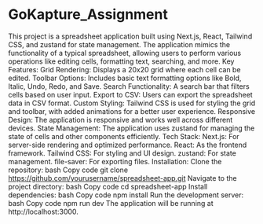 # GoKapture_Assignment
This project is a spreadsheet application built using Next.js, React, Tailwind CSS, and zustand for state management. The application mimics the functionality of a typical spreadsheet, allowing users to perform various operations like editing cells, formatting text, searching, and more.
Key Features:
Grid Rendering: Displays a 20x20 grid where each cell can be edited.
Toolbar Options: Includes basic text formatting options like Bold, Italic, Undo, Redo, and Save.
Search Functionality: A search bar that filters cells based on user input.
Export to CSV: Users can export the spreadsheet data in CSV format.
Custom Styling: Tailwind CSS is used for styling the grid and toolbar, with added animations for a better user experience.
Responsive Design: The application is responsive and works well across different devices.
State Management: The application uses zustand for managing the state of cells and other components efficiently.
Tech Stack:
Next.js: For server-side rendering and optimized performance.
React: As the frontend framework.
Tailwind CSS: For styling and UI design.
zustand: For state management.
file-saver: For exporting files.
Installation:
Clone the repository:
bash
Copy code
git clone https://github.com/yourusername/spreadsheet-app.git
Navigate to the project directory:
bash
Copy code
cd spreadsheet-app
Install dependencies:
bash
Copy code
npm install
Run the development server:
bash
Copy code
npm run dev
The application will be running at http://localhost:3000.


